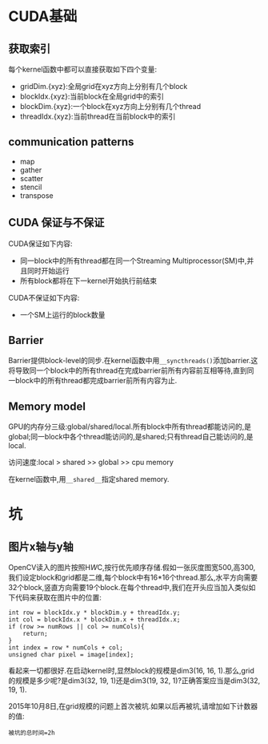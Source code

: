 ﻿
# CUDA基础
## 获取索引
每个kernel函数中都可以直接获取如下四个变量:
* gridDim.{xyz}:全局grid在xyz方向上分别有几个block
* blockIdx.{xyz}:当前block在全局grid中的索引
* blockDim.{xyz}:一个block在xyz方向上分别有几个thread
* threadIdx.{xyz}:当前thread在当前block中的索引

## communication patterns
* map
* gather
* scatter
* stencil
* transpose

## CUDA 保证与不保证
CUDA保证如下内容:
* 同一block中的所有thread都在同一个Streaming Multiprocessor(SM)中,并且同时开始运行
* 所有block都将在下一kernel开始执行前结束

CUDA不保证如下内容:
* 一个SM上运行的block数量

## Barrier
Barrier提供block-level的同步.在kernel函数中用```__syncthreads()```添加barrier.这将导致同一个block中的所有thread在完成barrier前所有内容前互相等待,直到同一block中的所有thread都完成barrier前所有内容为止.

## Memory model
GPU的内存分三级:global/shared/local.所有block中所有thread都能访问的,是global;同一block中各个thread能访问的,是shared;只有thread自己能访问的,是local.

访问速度:local > shared >> global >> cpu memory

在kernel函数中,用```__shared__```指定shared memory.

# 坑
## 图片x轴与y轴
OpenCV读入的图片按照H*W*C,按行优先顺序存储.假如一张灰度图宽500,高300,我们设定block和grid都是二维,每个block中有16*16个thread.那么,水平方向需要32个block,竖直方向需要19个block.在每个thread中,我们在开头应当加入类似如下代码来获取在图片中的位置:

    int row = blockIdx.y * blockDim.y + threadIdx.y;
    int col = blockIdx.x * blockDim.x + threadIdx.x;
    if (row >= numRows || col >= numCols){
        return;
    }
    int index = row * numCols + col;
    unsigned char pixel = image[index];
    
看起来一切都很好.在启动kernel时,显然block的规模是dim3(16, 16, 1).那么,grid的规模是多少呢?是dim3(32, 19, 1)还是dim3(19, 32, 1)?正确答案应当是dim3(32, 19, 1).

2015年10月8日,在grid规模的问题上首次被坑.如果以后再被坑,请增加如下计数器的值:

    被坑的总时间=2h